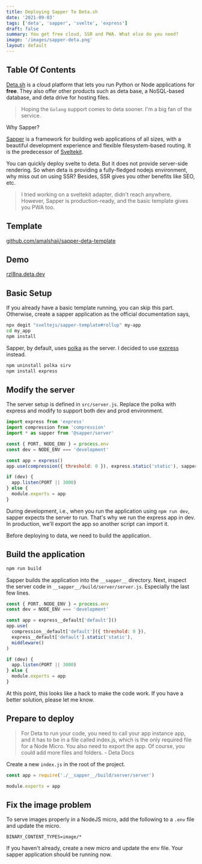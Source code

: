 ```yaml
---
title: Deploying Sapper To Deta.sh
date: '2021-09-03'
tags: ['deta', 'sapper', 'svelte', 'express']
draft: false
summary: You get free cloud, SSR and PWA. What else do you need?
image: '/images/sapper-deta.png'
layout: default
---
```


## Table Of Contents

[Deta.sh](https://deta.sh) is a cloud platform that lets you run Python or Node applications for **free**. They also offer other products such as deta base, a NoSQL-based database, and deta drive for hosting files.

> Hoping the `Golang` support comes to deta sooner. I'm a big fan of the service.

Why Sapper?

[Sapper](https://sapper.svelte.dev) is a framework for building web applications of all sizes, with a beautiful development experience and flexible filesystem-based routing. It is the predecessor of [Sveltekit](https://kit.svelte.dev/).

You can quickly deploy svelte to deta. But it does not provide server-side rendering. So when deta is providing a fully-fledged nodejs environment, why miss out on using SSR? Besides, SSR gives you other benefits like SEO, etc.

> I tried working on a sveltekit adapter, didn't reach anywhere. However, Sapper is production-ready, and the basic template gives you PWA too.

## Template

[github.com/amalshaji/sapper-deta-template](https://github.com/amalshaji/sapper-deta-template)

## Demo

[rzl8na.deta.dev](https://rzl8na.deta.dev)

## Basic Setup

If you already have a basic template running, you can skip this part. Otherwise, create a sapper application as the official documentation says,

```bash
npx degit "sveltejs/sapper-template#rollup" my-app
cd my_app
npm install
```

Sapper, by default, uses [polka](https://github.com/lukeed/polka) as the server. I decided to use [express](https://github.com/expressjs/express) instead.

```bash
npm uninstall polka sirv
npm install express
```

## Modify the server

The server setup is defined in `src/server.js`. Replace the polka with express and modify to support both dev and prod environment.

```js
import express from 'express'
import compression from 'compression'
import * as sapper from '@sapper/server'

const { PORT, NODE_ENV } = process.env
const dev = NODE_ENV === 'development'

const app = express()
app.use(compression({ threshold: 0 }), express.static('static'), sapper.middleware())

if (dev) {
  app.listen(PORT || 3000)
} else {
  module.exports = app
}
```

During development, i.e., when you run the application using `npm run dev`, sapper expects the server to run. That's why we run the express app in dev. In production, we'll export the app so another script can import it.

Before deploying to data, we need to build the application.

## Build the application

```bash
npm run build
```

Sapper builds the application into the `__sapper__` directory. Next, inspect the server code in `__sapper__/build/server/server.js`. Especially the last few lines.

```js
const { PORT, NODE_ENV } = process.env
const dev = NODE_ENV === 'development'

const app = express__default['default']()
app.use(
  compression__default['default']({ threshold: 0 }),
  express__default['default'].static('static'),
  middleware()
)

if (dev) {
  app.listen(PORT || 3000)
} else {
  module.exports = app
}
```

At this point, this looks like a hack to make the code work. If you have a better solution, please let me know.

## Prepare to deploy

> For Deta to run your code, you need to call your app instance app, and it has to be in a file called index.js, which is the only required file for a Node Micro. You also need to export the app. Of course, you could add more files and folders. - Deta Docs

Create a new `index.js` in the root of the project.

```js
const app = require('./__sapper__/build/server/server')

module.exports = app
```

## Fix the image problem

To serve images properly in a NodeJS micro, add the following to a `.env` file and update the micro.

```env
BINARY_CONTENT_TYPES=image/*
```

If you haven't already, create a new micro and update the env file. Your sapper application should be running now.